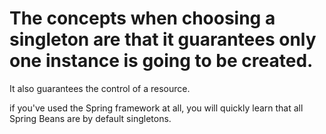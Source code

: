 # The concepts when choosing a singleton are that it guarantees only one instance is going to be created.

It also guarantees the control of a resource. 

if you've used the Spring framework at all, you will quickly learn that all Spring Beans are by default singletons.
